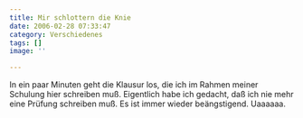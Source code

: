 ```yaml
---
title: Mir schlottern die Knie
date: 2006-02-28 07:33:47
category: Verschiedenes
tags: []
image: ''

---
```


In ein paar Minuten geht die Klausur los, die ich im Rahmen meiner Schulung hier schreiben muß. Eigentlich habe ich gedacht, daß ich nie mehr eine Prüfung schreiben muß. Es ist immer wieder beängstigend. Uaaaaaa.
